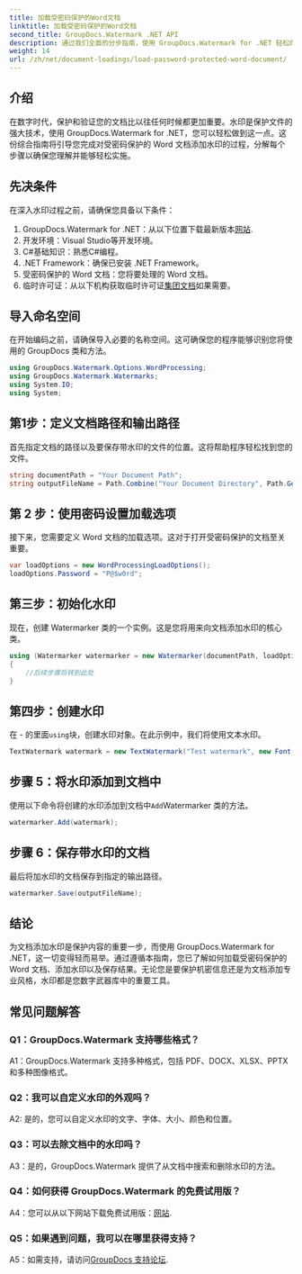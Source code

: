 ```yaml
---
title: 加载受密码保护的Word文档
linktitle: 加载受密码保护的Word文档
second_title: GroupDocs.Watermark .NET API
description: 通过我们全面的分步指南，使用 GroupDocs.Watermark for .NET 轻松向受密码保护的 Word 文档添加水印。
weight: 14
url: /zh/net/document-loadings/load-password-protected-word-document/
---
```

## 介绍
在数字时代，保护和验证您的文档比以往任何时候都更加重要。水印是保护文件的强大技术，使用 GroupDocs.Watermark for .NET，您可以轻松做到这一点。这份综合指南将引导您完成对受密码保护的 Word 文档添加水印的过程，分解每个步骤以确保您理解并能够轻松实施。
## 先决条件
在深入水印过程之前，请确保您具备以下条件：
1.  GroupDocs.Watermark for .NET：从以下位置下载最新版本[网站](https://releases.groupdocs.com/Watermark/net/).
2. 开发环境：Visual Studio等开发环境。
3. C#基础知识：熟悉C#编程。
4. .NET Framework：确保已安装 .NET Framework。
5. 受密码保护的 Word 文档：您将要处理的 Word 文档。
6. 临时许可证：从以下机构获取临时许可证[集团文档](https://purchase.groupdocs.com/temporary-license/)如果需要。
## 导入命名空间
在开始编码之前，请确保导入必要的名称空间。这可确保您的程序能够识别您将使用的 GroupDocs 类和方法。
```csharp
using GroupDocs.Watermark.Options.WordProcessing;
using GroupDocs.Watermark.Watermarks;
using System.IO;
using System;
```
## 第1步：定义文档路径和输出路径
首先指定文档的路径以及要保存带水印的文件的位置。这将帮助程序轻松找到您的文件。
```csharp
string documentPath = "Your Document Path";
string outputFileName = Path.Combine("Your Document Directory", Path.GetFileName(documentPath));
```
## 第 2 步：使用密码设置加载选项
接下来，您需要定义 Word 文档的加载选项。这对于打开受密码保护的文档至关重要。
```csharp
var loadOptions = new WordProcessingLoadOptions();
loadOptions.Password = "P@$w0rd";
```
## 第三步：初始化水印
现在，创建 Watermarker 类的一个实例。这是您将用来向文档添加水印的核心类。
```csharp
using (Watermarker watermarker = new Watermarker(documentPath, loadOptions))
{
    //后续步骤将转到此处
}
```
## 第四步：创建水印
在 - 的里面`using`块，创建水印对象。在此示例中，我们将使用文本水印。
```csharp
TextWatermark watermark = new TextWatermark("Test watermark", new Font("Arial", 12));
```
## 步骤 5：将水印添加到文档中
使用以下命令将创建的水印添加到文档中`Add`Watermarker 类的方法。
```csharp
watermarker.Add(watermark);
```
## 步骤 6：保存带水印的文档
最后将加水印的文档保存到指定的输出路径。
```csharp
watermarker.Save(outputFileName);
```
## 结论
为文档添加水印是保护内容的重要一步，而使用 GroupDocs.Watermark for .NET，这一切变得轻而易举。通过遵循本指南，您已了解如何加载受密码保护的 Word 文档、添加水印以及保存结果。无论您是要保护机密信息还是为文档添加专业风格，水印都是您数字武器库中的重要工具。
## 常见问题解答
### Q1：GroupDocs.Watermark 支持哪些格式？
A1：GroupDocs.Watermark 支持多种格式，包括 PDF、DOCX、XLSX、PPTX 和多种图像格式。
### Q2：我可以自定义水印的外观吗？
A2: 是的，您可以自定义水印的文字、字体、大小、颜色和位置。
### Q3：可以去除文档中的水印吗？
A3：是的，GroupDocs.Watermark 提供了从文档中搜索和删除水印的方法。
### Q4：如何获得 GroupDocs.Watermark 的免费试用版？
 A4：您可以从以下网站下载免费试用版：[网站](https://releases.groupdocs.com/).
### Q5：如果遇到问题，我可以在哪里获得支持？
 A5：如需支持，请访问[GroupDocs 支持论坛](https://forum.groupdocs.com/c/watermark/19).